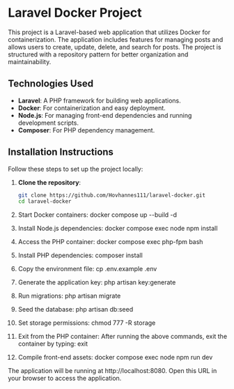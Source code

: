 # Laravel Docker Project

This project is a Laravel-based web application that utilizes Docker for containerization. The application includes features for managing posts and allows users to create, update, delete, and search for posts. The project is structured with a repository pattern for better organization and maintainability.

## Technologies Used

-   **Laravel**: A PHP framework for building web applications.
-   **Docker**: For containerization and easy deployment.
-   **Node.js**: For managing front-end dependencies and running development scripts.
-   **Composer**: For PHP dependency management.

## Installation Instructions

Follow these steps to set up the project locally:

1. **Clone the repository**:

    ```bash
    git clone https://github.com/Hovhannes111/laravel-docker.git
    cd laravel-docker

    ```

2. Start Docker containers:
   docker compose up --build -d

3. Install Node.js dependencies:
   docker compose exec node npm install

4. Access the PHP container:
   docker compose exec php-fpm bash

5. Install PHP dependencies:
   composer install

6. Copy the environment file:
   cp .env.example .env

7. Generate the application key:
   php artisan key:generate

8. Run migrations:
   php artisan migrate

9. Seed the database:
   php artisan db:seed

10. Set storage permissions:
    chmod 777 -R storage

11. Exit from the PHP container: After running the above commands, exit the container by typing:
    exit

12. Compile front-end assets:
    docker compose exec node npm run dev

The application will be running at http://localhost:8080. Open this URL in your browser to access the application.
